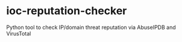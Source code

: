 # ioc-reputation-checker
Python tool to check IP/domain threat reputation via AbuseIPDB and VirusTotal
